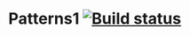# Patterns1 [![Build status](https://ci.appveyor.com/api/projects/status/nquhh7ghww6yv12b?svg=true)](https://ci.appveyor.com/project/Kisulen/patterns1)